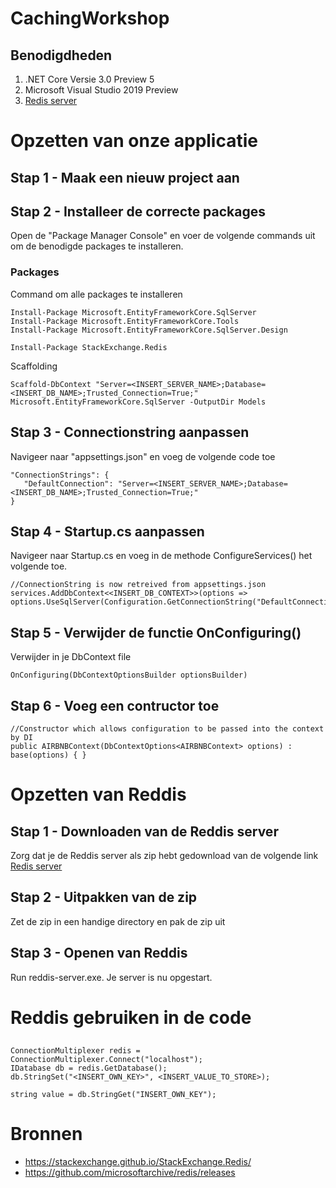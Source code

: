 # CachingWorkshop
## Benodigdheden
1. .NET Core Versie 3.0 Preview 5
2. Microsoft Visual Studio 2019 Preview
3. [Redis server](https://github.com/microsoftarchive/redis/releases)

# Opzetten van onze applicatie
## Stap 1 - Maak een nieuw project aan


## Stap 2 - Installeer de correcte packages
Open de "Package Manager Console" en voer de volgende commands uit om de benodigde packages te installeren.

### Packages
Command om alle packages te installeren
```
Install-Package Microsoft.EntityFrameworkCore.SqlServer
Install-Package Microsoft.EntityFrameworkCore.Tools
Install-Package Microsoft.EntityFrameworkCore.SqlServer.Design

Install-Package StackExchange.Redis
```

Scaffolding
```
Scaffold-DbContext "Server=<INSERT_SERVER_NAME>;Database=<INSERT_DB_NAME>;Trusted_Connection=True;" Microsoft.EntityFrameworkCore.SqlServer -OutputDir Models
```

## Stap 3 - Connectionstring aanpassen
Navigeer naar "appsettings.json" en voeg de volgende code toe
```
"ConnectionStrings": {
   "DefaultConnection": "Server=<INSERT_SERVER_NAME>;Database=<INSERT_DB_NAME>;Trusted_Connection=True;"   
}
```

## Stap 4 - Startup.cs aanpassen
Navigeer naar Startup.cs en voeg in de methode ConfigureServices() het volgende toe.
```
//ConnectionString is now retreived from appsettings.json             
services.AddDbContext<<INSERT_DB_CONTEXT>>(options => options.UseSqlServer(Configuration.GetConnectionString("DefaultConnection")));
```

## Stap 5 - Verwijder de functie OnConfiguring()
Verwijder in je DbContext file 
```
OnConfiguring(DbContextOptionsBuilder optionsBuilder)
``` 

## Stap 6 - Voeg een contructor toe
```
//Constructor which allows configuration to be passed into the context by DI         
public AIRBNBContext(DbContextOptions<AIRBNBContext> options) : base(options) { } 
```

# Opzetten van Reddis
## Stap 1 - Downloaden van de Reddis server
Zorg dat je de Reddis server als zip hebt gedownload van de volgende link [Redis server](https://github.com/microsoftarchive/redis/releases)

## Stap 2 - Uitpakken van de zip
Zet de zip in een handige directory en pak de zip uit

## Stap 3 - Openen van Reddis
Run reddis-server.exe. Je server is nu opgestart.

# Reddis gebruiken in de code
## 
``` Het opslaan van een value in de Reddis Cache
ConnectionMultiplexer redis = ConnectionMultiplexer.Connect("localhost");
IDatabase db = redis.GetDatabase();
db.StringSet("<INSERT_OWN_KEY>", <INSERT_VALUE_TO_STORE>);
```

``` Het ophalen van een value uit de Reddis Cache
string value = db.StringGet("INSERT_OWN_KEY");
```

# Bronnen
- https://stackexchange.github.io/StackExchange.Redis/
- https://github.com/microsoftarchive/redis/releases
